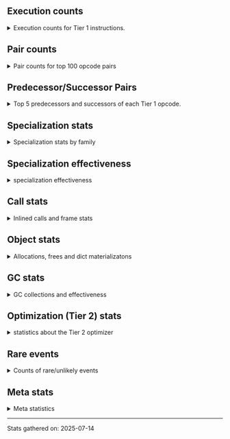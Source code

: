 ## Execution counts

<details>
<summary> Execution counts for Tier 1 instructions. </summary>


The "miss ratio" column shows the percentage of times the instruction
executed that it deoptimized. When this happens, the base unspecialized
instruction is not counted.

<table>
<thead>
<tr>
<th align="left">Name</th>
<th align="right">Base Count</th>
<th align="right">Head Count</th>
<th align="right">Change</th>
</tr>
</thead>
<tbody>
<tr>
<td align="left">TO_BOOL_INT</td>
<td align="right">3,579,009</td>
<td align="right">538,403</td>
<td align="right">-85.0%</td>
</tr>
<tr>
<td align="left">BINARY_OP</td>
<td align="right">562,785</td>
<td align="right">89,096</td>
<td align="right">-84.2%</td>
</tr>
<tr>
<td align="left">BINARY_OP_SUBSCR_STR_INT</td>
<td align="right">11,314,422</td>
<td align="right">1,963,794</td>
<td align="right">-82.6%</td>
</tr>
<tr>
<td align="left">EXTENDED_ARG</td>
<td align="right">8,202,285</td>
<td align="right">1,590,687</td>
<td align="right">-80.6%</td>
</tr>
<tr>
<td align="left">SWAP</td>
<td align="right">12,170,340</td>
<td align="right">2,391,680</td>
<td align="right">-80.3%</td>
</tr>
<tr>
<td align="left">TO_BOOL_STR</td>
<td align="right">7,620,741</td>
<td align="right">1,553,143</td>
<td align="right">-79.6%</td>
</tr>
<tr>
<td align="left">CALL_METHOD_DESCRIPTOR_FAST</td>
<td align="right">6,936,720</td>
<td align="right">1,427,427</td>
<td align="right">-79.4%</td>
</tr>
<tr>
<td align="left">COPY</td>
<td align="right">12,817,350</td>
<td align="right">2,715,106</td>
<td align="right">-78.8%</td>
</tr>
<tr>
<td align="left">BINARY_OP_ADD_INT</td>
<td align="right">13,066,977</td>
<td align="right">2,839,805</td>
<td align="right">-78.3%</td>
</tr>
<tr>
<td align="left">COMPARE_OP_INT</td>
<td align="right">13,607,391</td>
<td align="right">3,102,784</td>
<td align="right">-77.2%</td>
</tr>
<tr>
<td align="left">STORE_ATTR_SLOT</td>
<td align="right">39,043,217</td>
<td align="right">8,997,926</td>
<td align="right">-77.0%</td>
</tr>
<tr>
<td align="left">BINARY_OP_SUBTRACT_INT</td>
<td align="right">7,026,873</td>
<td align="right">1,666,503</td>
<td align="right">-76.3%</td>
</tr>
<tr>
<td align="left">CALL_PY_GENERAL</td>
<td align="right">7,485,183</td>
<td align="right">1,895,436</td>
<td align="right">-74.7%</td>
</tr>
<tr>
<td align="left">FOR_ITER</td>
<td align="right">6,431,994</td>
<td align="right">1,700,221</td>
<td align="right">-73.6%</td>
</tr>
<tr>
<td align="left">LOAD_ATTR_SLOT</td>
<td align="right">114,919,087</td>
<td align="right">31,508,887</td>
<td align="right">-72.6%</td>
</tr>
<tr>
<td align="left">LOAD_FAST_BORROW</td>
<td align="right">216,352,308</td>
<td align="right">64,345,225</td>
<td align="right">-70.3%</td>
</tr>
<tr>
<td align="left">LOAD_ATTR_NONDESCRIPTOR_NO_DICT</td>
<td align="right">10,138,443</td>
<td align="right">3,175,587</td>
<td align="right">-68.7%</td>
</tr>
<tr>
<td align="left">POP_TOP</td>
<td align="right">10,242,024</td>
<td align="right">3,273,969</td>
<td align="right">-68.0%</td>
</tr>
<tr>
<td align="left">TO_BOOL_BOOL</td>
<td align="right">11,064,383</td>
<td align="right">3,711,428</td>
<td align="right">-66.5%</td>
</tr>
<tr>
<td align="left">NOP</td>
<td align="right">4,570,089</td>
<td align="right">1,541,501</td>
<td align="right">-66.3%</td>
</tr>
<tr>
<td align="left">CALL_LIST_APPEND</td>
<td align="right">1,191,561</td>
<td align="right">402,587</td>
<td align="right">-66.2%</td>
</tr>
<tr>
<td align="left">POP_JUMP_IF_FALSE</td>
<td align="right">47,104,854</td>
<td align="right">16,033,503</td>
<td align="right">-66.0%</td>
</tr>
<tr>
<td align="left">UNPACK_SEQUENCE_TWO_TUPLE</td>
<td align="right">3,804,219</td>
<td align="right">1,306,335</td>
<td align="right">-65.7%</td>
</tr>
<tr>
<td align="left">STORE_FAST_STORE_FAST</td>
<td align="right">3,804,324</td>
<td align="right">1,306,440</td>
<td align="right">-65.7%</td>
</tr>
<tr>
<td align="left">LOAD_SMALL_INT</td>
<td align="right">12,702,828</td>
<td align="right">4,496,829</td>
<td align="right">-64.6%</td>
</tr>
<tr>
<td align="left">POP_JUMP_IF_TRUE</td>
<td align="right">19,901,769</td>
<td align="right">7,100,318</td>
<td align="right">-64.3%</td>
</tr>
<tr>
<td align="left">CALL_ISINSTANCE</td>
<td align="right">2,653,350</td>
<td align="right">956,933</td>
<td align="right">-63.9%</td>
</tr>
<tr>
<td align="left">COMPARE_OP</td>
<td align="right">9,370,277</td>
<td align="right">3,402,026</td>
<td align="right">-63.7%</td>
</tr>
<tr>
<td align="left">LOAD_ATTR_METHOD_NO_DICT</td>
<td align="right">31,686,198</td>
<td align="right">11,614,869</td>
<td align="right">-63.3%</td>
</tr>
<tr>
<td align="left">CONTAINS_OP_DICT</td>
<td align="right">6,463,493</td>
<td align="right">2,439,319</td>
<td align="right">-62.3%</td>
</tr>
<tr>
<td align="left">LOAD_ATTR</td>
<td align="right">10,547,080</td>
<td align="right">4,005,889</td>
<td align="right">-62.0%</td>
</tr>
<tr>
<td align="left">STORE_FAST</td>
<td align="right">21,569,097</td>
<td align="right">8,289,278</td>
<td align="right">-61.6%</td>
</tr>
<tr>
<td align="left">LOAD_GLOBAL_MODULE</td>
<td align="right">15,333,147</td>
<td align="right">6,018,323</td>
<td align="right">-60.7%</td>
</tr>
<tr>
<td align="left">TO_BOOL_ALWAYS_TRUE</td>
<td align="right">10,198,306</td>
<td align="right">4,008,643</td>
<td align="right">-60.7%</td>
</tr>
<tr>
<td align="left">LOAD_CONST</td>
<td align="right">23,268,618</td>
<td align="right">9,585,763</td>
<td align="right">-58.8%</td>
</tr>
<tr>
<td align="left">LOAD_FAST_BORROW_LOAD_FAST_BORROW</td>
<td align="right">13,820,901</td>
<td align="right">5,731,606</td>
<td align="right">-58.5%</td>
</tr>
<tr>
<td align="left">LOAD_GLOBAL_BUILTIN</td>
<td align="right">7,935,591</td>
<td align="right">3,454,918</td>
<td align="right">-56.5%</td>
</tr>
<tr>
<td align="left">RESUME_CHECK</td>
<td align="right">30,931,866</td>
<td align="right">13,473,085</td>
<td align="right">-56.4%</td>
</tr>
<tr>
<td align="left">LOAD_FAST</td>
<td align="right">4,578,348</td>
<td align="right">2,018,520</td>
<td align="right">-55.9%</td>
</tr>
<tr>
<td align="left">RETURN_VALUE</td>
<td align="right">31,499,202</td>
<td align="right">13,892,878</td>
<td align="right">-55.9%</td>
</tr>
<tr>
<td align="left">GET_ITER</td>
<td align="right">2,473,449</td>
<td align="right">1,100,689</td>
<td align="right">-55.5%</td>
</tr>
<tr>
<td align="left">CALL_METHOD_DESCRIPTOR_NOARGS</td>
<td align="right">2,956,428</td>
<td align="right">1,342,004</td>
<td align="right">-54.6%</td>
</tr>
<tr>
<td align="left">BINARY_OP_SUBSCR_DICT</td>
<td align="right">769,734</td>
<td align="right">353,359</td>
<td align="right">-54.1%</td>
</tr>
<tr>
<td align="left">TO_BOOL_LIST</td>
<td align="right">23,889</td>
<td align="right">11,381</td>
<td align="right">-52.4%</td>
</tr>
<tr>
<td align="left">COMPARE_OP_STR</td>
<td align="right">1,265,166</td>
<td align="right">609,969</td>
<td align="right">-51.8%</td>
</tr>
<tr>
<td align="left">LOAD_ATTR_NONDESCRIPTOR_WITH_VALUES</td>
<td align="right">1,197,598</td>
<td align="right">582,890</td>
<td align="right">-51.3%</td>
</tr>
<tr>
<td align="left">BINARY_OP_INPLACE_ADD_UNICODE</td>
<td align="right">630,588</td>
<td align="right">308,097</td>
<td align="right">-51.1%</td>
</tr>
<tr>
<td align="left">CALL_PY_EXACT_ARGS</td>
<td align="right">16,579,370</td>
<td align="right">8,143,457</td>
<td align="right">-50.9%</td>
</tr>
<tr>
<td align="left">BINARY_OP_ADD_FLOAT</td>
<td align="right">4,071</td>
<td align="right">2,023</td>
<td align="right">-50.3%</td>
</tr>
<tr>
<td align="left">BINARY_OP_SUBTRACT_FLOAT</td>
<td align="right">4,074</td>
<td align="right">2,026</td>
<td align="right">-50.3%</td>
</tr>
<tr>
<td align="left">STORE_SUBSCR_DICT</td>
<td align="right">4,074</td>
<td align="right">2,026</td>
<td align="right">-50.3%</td>
</tr>
<tr>
<td align="left">LOAD_ATTR_CLASS_WITH_METACLASS_CHECK</td>
<td align="right">20,391</td>
<td align="right">10,151</td>
<td align="right">-50.2%</td>
</tr>
<tr>
<td align="left">BINARY_OP_SUBSCR_GETITEM</td>
<td align="right">8,169</td>
<td align="right">4,073</td>
<td align="right">-50.1%</td>
</tr>
<tr>
<td align="left">POP_ITER</td>
<td align="right">1,912,503</td>
<td align="right">954,387</td>
<td align="right">-50.1%</td>
</tr>
<tr>
<td align="left">CALL_BOUND_METHOD_EXACT_ARGS</td>
<td align="right">537,069</td>
<td align="right">268,065</td>
<td align="right">-50.1%</td>
</tr>
<tr>
<td align="left">CALL_STR_1</td>
<td align="right">28,623</td>
<td align="right">14,287</td>
<td align="right">-50.1%</td>
</tr>
<tr>
<td align="left">CALL_BUILTIN_FAST</td>
<td align="right">16,359</td>
<td align="right">8,167</td>
<td align="right">-50.1%</td>
</tr>
<tr>
<td align="left">CALL_KW_PY</td>
<td align="right">384,531</td>
<td align="right">192,019</td>
<td align="right">-50.1%</td>
</tr>
<tr>
<td align="left">LOAD_ATTR_MODULE</td>
<td align="right">851,142</td>
<td align="right">425,156</td>
<td align="right">-50.0%</td>
</tr>
<tr>
<td align="left">CALL_BUILTIN_CLASS</td>
<td align="right">24,555</td>
<td align="right">12,266</td>
<td align="right">-50.0%</td>
</tr>
<tr>
<td align="left">FOR_ITER_LIST</td>
<td align="right">147,336</td>
<td align="right">73,608</td>
<td align="right">-50.0%</td>
</tr>
<tr>
<td align="left">CALL_KW_NON_PY</td>
<td align="right">257,859</td>
<td align="right">128,835</td>
<td align="right">-50.0%</td>
</tr>
<tr>
<td align="left">CALL_LEN</td>
<td align="right">630,441</td>
<td align="right">315,049</td>
<td align="right">-50.0%</td>
</tr>
<tr>
<td align="left">CALL_TYPE_1</td>
<td align="right">483,168</td>
<td align="right">241,504</td>
<td align="right">-50.0%</td>
</tr>
<tr>
<td align="left">LOAD_ATTR_PROPERTY</td>
<td align="right">1,494,570</td>
<td align="right">747,050</td>
<td align="right">-50.0%</td>
</tr>
<tr>
<td align="left">BINARY_OP_SUBSCR_LIST_INT</td>
<td align="right">1,732,335</td>
<td align="right">865,904</td>
<td align="right">-50.0%</td>
</tr>
<tr>
<td align="left">EXIT_INIT_CHECK</td>
<td align="right">565,089</td>
<td align="right">282,465</td>
<td align="right">-50.0%</td>
</tr>
<tr>
<td align="left">CALL_ALLOC_AND_ENTER_INIT</td>
<td align="right">565,089</td>
<td align="right">282,465</td>
<td align="right">-50.0%</td>
</tr>
<tr>
<td align="left">CALL_BUILTIN_FAST_WITH_KEYWORDS</td>
<td align="right">565,089</td>
<td align="right">282,465</td>
<td align="right">-50.0%</td>
</tr>
<tr>
<td align="left">CALL_BUILTIN_O</td>
<td align="right">2,743,650</td>
<td align="right">1,371,490</td>
<td align="right">-50.0%</td>
</tr>
<tr>
<td align="left">BINARY_SLICE</td>
<td align="right">1,429,155</td>
<td align="right">714,403</td>
<td align="right">-50.0%</td>
</tr>
<tr>
<td align="left">POP_JUMP_IF_NONE</td>
<td align="right">520,065</td>
<td align="right">259,969</td>
<td align="right">-50.0%</td>
</tr>
<tr>
<td align="left">BUILD_MAP</td>
<td align="right">421,785</td>
<td align="right">210,841</td>
<td align="right">-50.0%</td>
</tr>
<tr>
<td align="left">DICT_MERGE</td>
<td align="right">405,405</td>
<td align="right">202,653</td>
<td align="right">-50.0%</td>
</tr>
<tr>
<td align="left">UNARY_NOT</td>
<td align="right">24,570</td>
<td align="right">12,282</td>
<td align="right">-50.0%</td>
</tr>
<tr>
<td align="left">LOAD_FAST_CHECK</td>
<td align="right">24,570</td>
<td align="right">12,282</td>
<td align="right">-50.0%</td>
</tr>
<tr>
<td align="left">CHECK_EXC_MATCH</td>
<td align="right">12,285</td>
<td align="right">6,141</td>
<td align="right">-50.0%</td>
</tr>
<tr>
<td align="left">POP_EXCEPT</td>
<td align="right">12,285</td>
<td align="right">6,141</td>
<td align="right">-50.0%</td>
</tr>
<tr>
<td align="left">PUSH_EXC_INFO</td>
<td align="right">12,285</td>
<td align="right">6,141</td>
<td align="right">-50.0%</td>
</tr>
<tr>
<td align="left">DICT_UPDATE</td>
<td align="right">4,095</td>
<td align="right">2,047</td>
<td align="right">-50.0%</td>
</tr>
<tr>
<td align="left">INTERPRETER_EXIT</td>
<td align="right">3,882,207</td>
<td align="right">1,940,703</td>
<td align="right">-50.0%</td>
</tr>
<tr>
<td align="left">JUMP_FORWARD</td>
<td align="right">1,355,514</td>
<td align="right">677,625</td>
<td align="right">-50.0%</td>
</tr>
<tr>
<td align="left">TO_BOOL_NONE</td>
<td align="right">8,601,776</td>
<td align="right">4,300,065</td>
<td align="right">-50.0%</td>
</tr>
<tr>
<td align="left">LOAD_DEREF</td>
<td align="right">1,973,928</td>
<td align="right">986,790</td>
<td align="right">-50.0%</td>
</tr>
<tr>
<td align="left">LOAD_ATTR_INSTANCE_VALUE</td>
<td align="right">2,768,433</td>
<td align="right">1,383,981</td>
<td align="right">-50.0%</td>
</tr>
<tr>
<td align="left">LOAD_ATTR_METHOD_WITH_VALUES</td>
<td align="right">685,988</td>
<td align="right">342,945</td>
<td align="right">-50.0%</td>
</tr>
<tr>
<td align="left">POP_JUMP_IF_NOT_NONE</td>
<td align="right">638,889</td>
<td align="right">319,400</td>
<td align="right">-50.0%</td>
</tr>
<tr>
<td align="left">BUILD_LIST</td>
<td align="right">552,894</td>
<td align="right">276,413</td>
<td align="right">-50.0%</td>
</tr>
<tr>
<td align="left">BUILD_TUPLE</td>
<td align="right">1,064,838</td>
<td align="right">532,356</td>
<td align="right">-50.0%</td>
</tr>
<tr>
<td align="left">CONTAINS_OP_SET</td>
<td align="right">1,128,323</td>
<td align="right">564,099</td>
<td align="right">-50.0%</td>
</tr>
<tr>
<td align="left">MAKE_CELL</td>
<td align="right">335,859</td>
<td align="right">167,922</td>
<td align="right">-50.0%</td>
</tr>
<tr>
<td align="left">IS_OP</td>
<td align="right">241,674</td>
<td align="right">120,841</td>
<td align="right">-50.0%</td>
</tr>
<tr>
<td align="left">PUSH_NULL</td>
<td align="right">1,613,913</td>
<td align="right">806,994</td>
<td align="right">-50.0%</td>
</tr>
<tr>
<td align="left">CALL_FUNCTION_EX</td>
<td align="right">405,543</td>
<td align="right">202,789</td>
<td align="right">-50.0%</td>
</tr>
<tr>
<td align="left">STORE_DEREF</td>
<td align="right">69,684</td>
<td align="right">34,867</td>
<td align="right">-50.0%</td>
</tr>
<tr>
<td align="left">COPY_FREE_VARS</td>
<td align="right">32,829</td>
<td align="right">16,444</td>
<td align="right">-49.9%</td>
</tr>
<tr>
<td align="left">CALL_NON_PY_GENERAL</td>
<td align="right">12,366</td>
<td align="right">6,219</td>
<td align="right">-49.7%</td>
</tr>
<tr>
<td align="left">MAKE_FUNCTION</td>
<td align="right">8,259</td>
<td align="right">4,162</td>
<td align="right">-49.6%</td>
</tr>
<tr>
<td align="left">SET_FUNCTION_ATTRIBUTE</td>
<td align="right">8,259</td>
<td align="right">4,162</td>
<td align="right">-49.6%</td>
</tr>
<tr>
<td align="left">FOR_ITER_RANGE</td>
<td align="right">4,143</td>
<td align="right">2,094</td>
<td align="right">-49.5%</td>
</tr>
<tr>
<td align="left">CONTAINS_OP</td>
<td align="right">37,760</td>
<td align="right">19,286</td>
<td align="right">-48.9%</td>
</tr>
<tr>
<td align="left">CALL_BOUND_METHOD_GENERAL</td>
<td align="right">7,355</td>
<td align="right">4,160</td>
<td align="right">-43.4%</td>
</tr>
<tr>
<td align="left">TO_BOOL</td>
<td align="right">10,906</td>
<td align="right">8,836</td>
<td align="right">-19.0%</td>
</tr>
<tr>
<td align="left">BINARY_OP_SUBSCR_TUPLE_INT</td>
<td align="right">48</td>
<td align="right">47</td>
<td align="right">-2.1%</td>
</tr>
<tr>
<td align="left">CALL_METHOD_DESCRIPTOR_O</td>
<td align="right">48</td>
<td align="right">47</td>
<td align="right">-2.1%</td>
</tr>
<tr>
<td align="left">CALL_INTRINSIC_1</td>
<td align="right">69</td>
<td align="right">68</td>
<td align="right">-1.4%</td>
</tr>
<tr>
<td align="left">LIST_EXTEND</td>
<td align="right">69</td>
<td align="right">68</td>
<td align="right">-1.4%</td>
</tr>
<tr>
<td align="left">LOAD_FAST_LOAD_FAST</td>
<td align="right">69</td>
<td align="right">68</td>
<td align="right">-1.4%</td>
</tr>
<tr>
<td align="left">JUMP_BACKWARD_NO_JIT</td>
<td align="right">10,131,099</td>
<td align="right"></td>
<td align="right"></td>
</tr>
<tr>
<td align="left">CALL</td>
<td align="right">11,844</td>
<td align="right">11,844</td>
<td align="right">0.0%</td>
</tr>
<tr>
<td align="left">LOAD_GLOBAL</td>
<td align="right">7,014</td>
<td align="right">7,014</td>
<td align="right">0.0%</td>
</tr>
<tr>
<td align="left">RESUME</td>
<td align="right">2,247</td>
<td align="right">2,247</td>
<td align="right">0.0%</td>
</tr>
<tr>
<td align="left">STORE_ATTR</td>
<td align="right">1,806</td>
<td align="right">1,806</td>
<td align="right">0.0%</td>
</tr>
<tr>
<td align="left">CALL_KW</td>
<td align="right">1,050</td>
<td align="right">1,050</td>
<td align="right">0.0%</td>
</tr>
<tr>
<td align="left">JUMP_BACKWARD</td>
<td align="right">483</td>
<td align="right">483</td>
<td align="right">0.0%</td>
</tr>
<tr>
<td align="left">UNPACK_SEQUENCE</td>
<td align="right">210</td>
<td align="right">210</td>
<td align="right">0.0%</td>
</tr>
<tr>
<td align="left">STORE_SUBSCR</td>
<td align="right">42</td>
<td align="right">42</td>
<td align="right">0.0%</td>
</tr>
<tr>
<td align="left">JUMP_BACKWARD_JIT</td>
<td align="right"></td>
<td align="right">1,556,332</td>
<td align="right"></td>
</tr>
<tr>
<td align="left">ENTER_EXECUTOR</td>
<td align="right"></td>
<td align="right">1,416,730</td>
<td align="right"></td>
</tr>
<tr>
<td align="left">NOT_TAKEN</td>
<td align="right"></td>
<td align="right">118,860</td>
<td align="right"></td>
</tr>
</tbody>
</table>


</details>

## Pair counts

<details>
<summary> Pair counts for top 100 opcode pairs </summary>


Pairs of specialized operations that deoptimize and are then followed by
the corresponding unspecialized instruction are not counted as pairs.

Not included in comparative output.


</details>

## Predecessor/Successor Pairs

<details>
<summary> Top 5 predecessors and successors of each Tier 1 opcode. </summary>


This does not include the unspecialized instructions that occur after a
specialized instruction deoptimizes.

Not included in comparative output.


</details>

## Specialization stats

<details>
<summary> Specialization stats by family </summary>

### BINARY_OP

<details>
<summary> specialization stats for BINARY_OP family </summary>

<table>
<thead>
<tr>
<th align="left">Kind</th>
<th align="right">Base Count</th>
<th align="right">Base Ratio</th>
<th align="right">Head Count</th>
<th align="right">Head Ratio</th>
<th align="right">Change</th>
</tr>
</thead>
<tbody>
<tr>
<td align="left">
deferred
<details>
<summary>ⓘ</summary>

Lists the number of "deferred" (i.e. not specialized) instructions executed.
</details>
</td>
<td align="right">561,732</td>
<td align="right">1.5%</td>
<td align="right">88,150</td>
<td align="right">1.0%</td>
<td align="right">-84.3%</td>
</tr>
<tr>
<td align="left">
hit
<details>
<summary>ⓘ</summary>

Specialized instructions that complete.
</details>
</td>
<td align="right">36,264,542</td>
<td align="right">98.4%</td>
<td align="right">8,858,994</td>
<td align="right">98.9%</td>
<td align="right">-75.6%</td>
</tr>
<tr>
<td align="left">
miss
<details>
<summary>ⓘ</summary>

Specialized instructions that deopt.
</details>
</td>
<td align="right">12,565</td>
<td align="right">0.0%</td>
<td align="right">6,293</td>
<td align="right">0.1%</td>
<td align="right">-49.9%</td>
</tr>
</tbody>
</table>

<table>
<thead>
<tr>
<th align="left">Success</th>
<th align="right">Base Count</th>
<th align="right">Base Ratio</th>
<th align="right">Head Count</th>
<th align="right">Head Ratio</th>
<th align="right">Change</th>
</tr>
</thead>
<tbody>
<tr>
<td align="left">Failure</td>
<td align="right">339</td>
<td align="right">26.3%</td>
<td align="right">232</td>
<td align="right">22.0%</td>
<td align="right">-31.6%</td>
</tr>
<tr>
<td align="left">Success</td>
<td align="right">948</td>
<td align="right">73.7%</td>
<td align="right">821</td>
<td align="right">78.0%</td>
<td align="right">-13.4%</td>
</tr>
</tbody>
</table>

<table>
<thead>
<tr>
<th align="left">Failure kind</th>
<th align="right">Base Count</th>
<th align="right">Base Ratio</th>
<th align="right">Head Count</th>
<th align="right">Head Ratio</th>
<th align="right">Change</th>
</tr>
</thead>
<tbody>
<tr>
<td align="left">out of range</td>
<td align="right">338</td>
<td align="right">99.7%</td>
<td align="right">231</td>
<td align="right">99.6%</td>
<td align="right">-31.7%</td>
</tr>
<tr>
<td align="left">add different types</td>
<td align="right">1</td>
<td align="right">0.3%</td>
<td align="right">1</td>
<td align="right">0.4%</td>
<td align="right">0.0%</td>
</tr>
</tbody>
</table>


</details>

### BINARY_SLICE

<details>
<summary> specialization stats for BINARY_SLICE family </summary>

<table>
<thead>
<tr>
<th align="left">Kind</th>
<th align="right">Base Count</th>
<th align="right">Base Ratio</th>
<th align="right">Head Count</th>
<th align="right">Head Ratio</th>
<th align="right">Change</th>
</tr>
</thead>
<tbody>
<tr>
<td align="left">
deferred
<details>
<summary>ⓘ</summary>

Lists the number of "deferred" (i.e. not specialized) instructions executed.
</details>
</td>
<td align="right">1,429,155</td>
<td align="right">100.0%</td>
<td align="right">714,403</td>
<td align="right">100.0%</td>
<td align="right">-50.0%</td>
</tr>
</tbody>
</table>


</details>

### CALL

<details>
<summary> specialization stats for CALL family </summary>

<table>
<thead>
<tr>
<th align="left">Kind</th>
<th align="right">Base Count</th>
<th align="right">Base Ratio</th>
<th align="right">Head Count</th>
<th align="right">Head Ratio</th>
<th align="right">Change</th>
</tr>
</thead>
<tbody>
<tr>
<td align="left">
hit
<details>
<summary>ⓘ</summary>

Specialized instructions that complete.
</details>
</td>
<td align="right">35,666,387</td>
<td align="right">97.8%</td>
<td align="right">14,946,690</td>
<td align="right">97.4%</td>
<td align="right">-58.1%</td>
</tr>
<tr>
<td align="left">
miss
<details>
<summary>ⓘ</summary>

Specialized instructions that deopt.
</details>
</td>
<td align="right">774,740</td>
<td align="right">2.1%</td>
<td align="right">386,616</td>
<td align="right">2.5%</td>
<td align="right">-50.1%</td>
</tr>
<tr>
<td align="left">
deferred
<details>
<summary>ⓘ</summary>

Lists the number of "deferred" (i.e. not specialized) instructions executed.
</details>
</td>
<td align="right">766,075</td>
<td align="right">2.1%</td>
<td align="right">385,287</td>
<td align="right">2.5%</td>
<td align="right">-49.7%</td>
</tr>
</tbody>
</table>

<table>
<thead>
<tr>
<th align="left">Success</th>
<th align="right">Base Count</th>
<th align="right">Base Ratio</th>
<th align="right">Head Count</th>
<th align="right">Head Ratio</th>
<th align="right">Change</th>
</tr>
</thead>
<tbody>
<tr>
<td align="left">Success</td>
<td align="right">20,509</td>
<td align="right">100.0%</td>
<td align="right">13,173</td>
<td align="right">100.0%</td>
<td align="right">-35.8%</td>
</tr>
<tr>
<td align="left">Failure</td>
<td align="right">0</td>
<td align="right">0.0%</td>
<td align="right">0</td>
<td align="right">0.0%</td>
<td align="right"></td>
</tr>
</tbody>
</table>


</details>

### CALL_KW

<details>
<summary> specialization stats for CALL_KW family </summary>

<table>
<thead>
<tr>
<th align="left">Kind</th>
<th align="right">Base Count</th>
<th align="right">Base Ratio</th>
<th align="right">Head Count</th>
<th align="right">Head Ratio</th>
<th align="right">Change</th>
</tr>
</thead>
<tbody>
<tr>
<td align="left">
deferred
<details>
<summary>ⓘ</summary>

Lists the number of "deferred" (i.e. not specialized) instructions executed.
</details>
</td>
<td align="right">525</td>
<td align="right">50.0%</td>
<td align="right">525</td>
<td align="right">50.0%</td>
<td align="right">0.0%</td>
</tr>
</tbody>
</table>

<table>
<thead>
<tr>
<th align="left">Success</th>
<th align="right">Base Count</th>
<th align="right">Base Ratio</th>
<th align="right">Head Count</th>
<th align="right">Head Ratio</th>
<th align="right">Change</th>
</tr>
</thead>
<tbody>
<tr>
<td align="left">Success</td>
<td align="right">525</td>
<td align="right">100.0%</td>
<td align="right">525</td>
<td align="right">100.0%</td>
<td align="right">0.0%</td>
</tr>
<tr>
<td align="left">Failure</td>
<td align="right">0</td>
<td align="right">0.0%</td>
<td align="right">0</td>
<td align="right">0.0%</td>
<td align="right"></td>
</tr>
</tbody>
</table>


</details>

### COMPARE_OP

<details>
<summary> specialization stats for COMPARE_OP family </summary>

<table>
<thead>
<tr>
<th align="left">Kind</th>
<th align="right">Base Count</th>
<th align="right">Base Ratio</th>
<th align="right">Head Count</th>
<th align="right">Head Ratio</th>
<th align="right">Change</th>
</tr>
</thead>
<tbody>
<tr>
<td align="left">
hit
<details>
<summary>ⓘ</summary>

Specialized instructions that complete.
</details>
</td>
<td align="right">14,872,557</td>
<td align="right">61.3%</td>
<td align="right">3,712,753</td>
<td align="right">52.2%</td>
<td align="right">-75.0%</td>
</tr>
<tr>
<td align="left">
deferred
<details>
<summary>ⓘ</summary>

Lists the number of "deferred" (i.e. not specialized) instructions executed.
</details>
</td>
<td align="right">9,365,748</td>
<td align="right">38.6%</td>
<td align="right">3,398,970</td>
<td align="right">47.8%</td>
<td align="right">-63.7%</td>
</tr>
</tbody>
</table>

<table>
<thead>
<tr>
<th align="left">Success</th>
<th align="right">Base Count</th>
<th align="right">Base Ratio</th>
<th align="right">Head Count</th>
<th align="right">Head Ratio</th>
<th align="right">Change</th>
</tr>
</thead>
<tbody>
<tr>
<td align="left">Failure</td>
<td align="right">4,046</td>
<td align="right">89.3%</td>
<td align="right">2,573</td>
<td align="right">84.2%</td>
<td align="right">-36.4%</td>
</tr>
<tr>
<td align="left">Success</td>
<td align="right">483</td>
<td align="right">10.7%</td>
<td align="right">483</td>
<td align="right">15.8%</td>
<td align="right">0.0%</td>
</tr>
</tbody>
</table>

<table>
<thead>
<tr>
<th align="left">Failure kind</th>
<th align="right">Base Count</th>
<th align="right">Base Ratio</th>
<th align="right">Head Count</th>
<th align="right">Head Ratio</th>
<th align="right">Change</th>
</tr>
</thead>
<tbody>
<tr>
<td align="left">baseobject</td>
<td align="right">3,729</td>
<td align="right">92.2%</td>
<td align="right">2,320</td>
<td align="right">90.2%</td>
<td align="right">-37.8%</td>
</tr>
<tr>
<td align="left">different types</td>
<td align="right">317</td>
<td align="right">7.8%</td>
<td align="right">253</td>
<td align="right">9.8%</td>
<td align="right">-20.2%</td>
</tr>
</tbody>
</table>


</details>

### CONTAINS_OP

<details>
<summary> specialization stats for CONTAINS_OP family </summary>

<table>
<thead>
<tr>
<th align="left">Kind</th>
<th align="right">Base Count</th>
<th align="right">Base Ratio</th>
<th align="right">Head Count</th>
<th align="right">Head Ratio</th>
<th align="right">Change</th>
</tr>
</thead>
<tbody>
<tr>
<td align="left">
hit
<details>
<summary>ⓘ</summary>

Specialized instructions that complete.
</details>
</td>
<td align="right">6,940,955</td>
<td align="right">91.0%</td>
<td align="right">2,678,189</td>
<td align="right">88.6%</td>
<td align="right">-61.4%</td>
</tr>
<tr>
<td align="left">
miss
<details>
<summary>ⓘ</summary>

Specialized instructions that deopt.
</details>
</td>
<td align="right">650,861</td>
<td align="right">8.5%</td>
<td align="right">325,229</td>
<td align="right">10.8%</td>
<td align="right">-50.0%</td>
</tr>
<tr>
<td align="left">
deferred
<details>
<summary>ⓘ</summary>

Lists the number of "deferred" (i.e. not specialized) instructions executed.
</details>
</td>
<td align="right">37,149</td>
<td align="right">0.5%</td>
<td align="right">18,717</td>
<td align="right">0.6%</td>
<td align="right">-49.6%</td>
</tr>
</tbody>
</table>

<table>
<thead>
<tr>
<th align="left">Success</th>
<th align="right">Base Count</th>
<th align="right">Base Ratio</th>
<th align="right">Head Count</th>
<th align="right">Head Ratio</th>
<th align="right">Change</th>
</tr>
</thead>
<tbody>
<tr>
<td align="left">Success</td>
<td align="right">12,559</td>
<td align="right">97.5%</td>
<td align="right">6,415</td>
<td align="right">95.9%</td>
<td align="right">-48.9%</td>
</tr>
<tr>
<td align="left">Failure</td>
<td align="right">317</td>
<td align="right">2.5%</td>
<td align="right">275</td>
<td align="right">4.1%</td>
<td align="right">-13.2%</td>
</tr>
</tbody>
</table>

<table>
<thead>
<tr>
<th align="left">Failure kind</th>
<th align="right">Base Count</th>
<th align="right">Base Ratio</th>
<th align="right">Head Count</th>
<th align="right">Head Ratio</th>
<th align="right">Change</th>
</tr>
</thead>
<tbody>
<tr>
<td align="left">tuple</td>
<td align="right">127</td>
<td align="right">40.1%</td>
<td align="right">106</td>
<td align="right">38.5%</td>
<td align="right">-16.5%</td>
</tr>
<tr>
<td align="left">list</td>
<td align="right">190</td>
<td align="right">59.9%</td>
<td align="right">169</td>
<td align="right">61.5%</td>
<td align="right">-11.1%</td>
</tr>
</tbody>
</table>


</details>

### FOR_ITER

<details>
<summary> specialization stats for FOR_ITER family </summary>

<table>
<thead>
<tr>
<th align="left">Kind</th>
<th align="right">Base Count</th>
<th align="right">Base Ratio</th>
<th align="right">Head Count</th>
<th align="right">Head Ratio</th>
<th align="right">Change</th>
</tr>
</thead>
<tbody>
<tr>
<td align="left">
deferred
<details>
<summary>ⓘ</summary>

Lists the number of "deferred" (i.e. not specialized) instructions executed.
</details>
</td>
<td align="right">6,429,324</td>
<td align="right">97.7%</td>
<td align="right">1,698,705</td>
<td align="right">95.7%</td>
<td align="right">-73.6%</td>
</tr>
<tr>
<td align="left">
hit
<details>
<summary>ⓘ</summary>

Specialized instructions that complete.
</details>
</td>
<td align="right">151,479</td>
<td align="right">2.3%</td>
<td align="right">75,702</td>
<td align="right">4.3%</td>
<td align="right">-50.0%</td>
</tr>
</tbody>
</table>

<table>
<thead>
<tr>
<th align="left">Success</th>
<th align="right">Base Count</th>
<th align="right">Base Ratio</th>
<th align="right">Head Count</th>
<th align="right">Head Ratio</th>
<th align="right">Change</th>
</tr>
</thead>
<tbody>
<tr>
<td align="left">Failure</td>
<td align="right">2,565</td>
<td align="right">96.1%</td>
<td align="right">1,411</td>
<td align="right">93.1%</td>
<td align="right">-45.0%</td>
</tr>
<tr>
<td align="left">Success</td>
<td align="right">105</td>
<td align="right">3.9%</td>
<td align="right">105</td>
<td align="right">6.9%</td>
<td align="right">0.0%</td>
</tr>
</tbody>
</table>

<table>
<thead>
<tr>
<th align="left">Failure kind</th>
<th align="right">Base Count</th>
<th align="right">Base Ratio</th>
<th align="right">Head Count</th>
<th align="right">Head Ratio</th>
<th align="right">Change</th>
</tr>
</thead>
<tbody>
<tr>
<td align="left">dict items</td>
<td align="right">1,167</td>
<td align="right">45.5%</td>
<td align="right">569</td>
<td align="right">40.3%</td>
<td align="right">-51.2%</td>
</tr>
<tr>
<td align="left">dict keys</td>
<td align="right">487</td>
<td align="right">19.0%</td>
<td align="right">273</td>
<td align="right">19.3%</td>
<td align="right">-43.9%</td>
</tr>
<tr>
<td align="left">ascii string</td>
<td align="right">551</td>
<td align="right">21.5%</td>
<td align="right">316</td>
<td align="right">22.4%</td>
<td align="right">-42.6%</td>
</tr>
<tr>
<td align="left">enumerate</td>
<td align="right">338</td>
<td align="right">13.2%</td>
<td align="right">231</td>
<td align="right">16.4%</td>
<td align="right">-31.7%</td>
</tr>
<tr>
<td align="left">dict values</td>
<td align="right">22</td>
<td align="right">0.9%</td>
<td align="right">22</td>
<td align="right">1.6%</td>
<td align="right">0.0%</td>
</tr>
</tbody>
</table>


</details>

### GET_ITER

<details>
<summary> specialization stats for GET_ITER family </summary>

<table>
<thead>
<tr>
<th align="left">Failure kind</th>
<th align="right">Base Count</th>
<th align="right">Base Ratio</th>
<th align="right">Head Count</th>
<th align="right">Head Ratio</th>
<th align="right">Change</th>
</tr>
</thead>
<tbody>
<tr>
<td align="left">string</td>
<td align="right">1,003,275</td>
<td align="right">1,003,275 / 0 !!</td>
<td align="right">501,515</td>
<td align="right">501,515 / 0 !!</td>
<td align="right">-50.0%</td>
</tr>
<tr>
<td align="left">dict keys</td>
<td align="right">384,930</td>
<td align="right">384,930 / 0 !!</td>
<td align="right">192,418</td>
<td align="right">192,418 / 0 !!</td>
<td align="right">-50.0%</td>
</tr>
<tr>
<td align="left">list</td>
<td align="right">53,235</td>
<td align="right">53,235 / 0 !!</td>
<td align="right">26,611</td>
<td align="right">26,611 / 0 !!</td>
<td align="right">-50.0%</td>
</tr>
<tr>
<td align="left">enumerate</td>
<td align="right">4,095</td>
<td align="right">4,095 / 0 !!</td>
<td align="right">2,047</td>
<td align="right">2,047 / 0 !!</td>
<td align="right">-50.0%</td>
</tr>
<tr>
<td align="left">other</td>
<td align="right">1,027,914</td>
<td align="right">1,027,914 / 0 !!</td>
<td align="right">513,865</td>
<td align="right">513,865 / 0 !!</td>
<td align="right">-50.0%</td>
</tr>
</tbody>
</table>


</details>

### LOAD_ATTR

<details>
<summary> specialization stats for LOAD_ATTR family </summary>

<table>
<thead>
<tr>
<th align="left">Kind</th>
<th align="right">Base Count</th>
<th align="right">Base Ratio</th>
<th align="right">Head Count</th>
<th align="right">Head Ratio</th>
<th align="right">Change</th>
</tr>
</thead>
<tbody>
<tr>
<td align="left">
hit
<details>
<summary>ⓘ</summary>

Specialized instructions that complete.
</details>
</td>
<td align="right">161,194,306</td>
<td align="right">92.5%</td>
<td align="right">48,545,949</td>
<td align="right">90.2%</td>
<td align="right">-69.9%</td>
</tr>
<tr>
<td align="left">
deferred
<details>
<summary>ⓘ</summary>

Lists the number of "deferred" (i.e. not specialized) instructions executed.
</details>
</td>
<td align="right">10,517,268</td>
<td align="right">6.0%</td>
<td align="right">3,979,097</td>
<td align="right">7.4%</td>
<td align="right">-62.2%</td>
</tr>
<tr>
<td align="left">
miss
<details>
<summary>ⓘ</summary>

Specialized instructions that deopt.
</details>
</td>
<td align="right">2,567,544</td>
<td align="right">1.5%</td>
<td align="right">1,245,567</td>
<td align="right">2.3%</td>
<td align="right">-51.5%</td>
</tr>
</tbody>
</table>

<table>
<thead>
<tr>
<th align="left">Success</th>
<th align="right">Base Count</th>
<th align="right">Base Ratio</th>
<th align="right">Head Count</th>
<th align="right">Head Ratio</th>
<th align="right">Change</th>
</tr>
</thead>
<tbody>
<tr>
<td align="left">Success</td>
<td align="right">57,802</td>
<td align="right">73.9%</td>
<td align="right">32,883</td>
<td align="right">65.4%</td>
<td align="right">-43.1%</td>
</tr>
<tr>
<td align="left">Failure</td>
<td align="right">20,404</td>
<td align="right">26.1%</td>
<td align="right">17,384</td>
<td align="right">34.6%</td>
<td align="right">-14.8%</td>
</tr>
</tbody>
</table>

<table>
<thead>
<tr>
<th align="left">Failure kind</th>
<th align="right">Base Count</th>
<th align="right">Base Ratio</th>
<th align="right">Head Count</th>
<th align="right">Head Ratio</th>
<th align="right">Change</th>
</tr>
</thead>
<tbody>
<tr>
<td align="left">mutable class</td>
<td align="right">17,278</td>
<td align="right">84.7%</td>
<td align="right">14,657</td>
<td align="right">84.3%</td>
<td align="right">-15.2%</td>
</tr>
<tr>
<td align="left">class method obj</td>
<td align="right">443</td>
<td align="right">2.2%</td>
<td align="right">380</td>
<td align="right">2.2%</td>
<td align="right">-14.2%</td>
</tr>
<tr>
<td align="left">method</td>
<td align="right">2,661</td>
<td align="right">13.0%</td>
<td align="right">2,325</td>
<td align="right">13.4%</td>
<td align="right">-12.6%</td>
</tr>
</tbody>
</table>


</details>

### LOAD_GLOBAL

<details>
<summary> specialization stats for LOAD_GLOBAL family </summary>

<table>
<thead>
<tr>
<th align="left">Kind</th>
<th align="right">Base Count</th>
<th align="right">Base Ratio</th>
<th align="right">Head Count</th>
<th align="right">Head Ratio</th>
<th align="right">Change</th>
</tr>
</thead>
<tbody>
<tr>
<td align="left">
hit
<details>
<summary>ⓘ</summary>

Specialized instructions that complete.
</details>
</td>
<td align="right">23,264,286</td>
<td align="right">100.0%</td>
<td align="right">9,468,789</td>
<td align="right">99.9%</td>
<td align="right">-59.3%</td>
</tr>
<tr>
<td align="left">
deferred
<details>
<summary>ⓘ</summary>

Lists the number of "deferred" (i.e. not specialized) instructions executed.
</details>
</td>
<td align="right">3,507</td>
<td align="right">0.0%</td>
<td align="right">3,507</td>
<td align="right">0.0%</td>
<td align="right">0.0%</td>
</tr>
<tr>
<td align="left">
miss
<details>
<summary>ⓘ</summary>

Specialized instructions that deopt.
</details>
</td>
<td align="right">4,452</td>
<td align="right">0.0%</td>
<td align="right">4,452</td>
<td align="right">0.0%</td>
<td align="right">0.0%</td>
</tr>
</tbody>
</table>

<table>
<thead>
<tr>
<th align="left">Success</th>
<th align="right">Base Count</th>
<th align="right">Base Ratio</th>
<th align="right">Head Count</th>
<th align="right">Head Ratio</th>
<th align="right">Change</th>
</tr>
</thead>
<tbody>
<tr>
<td align="left">Success</td>
<td align="right">3,591</td>
<td align="right">100.0%</td>
<td align="right">3,591</td>
<td align="right">100.0%</td>
<td align="right">0.0%</td>
</tr>
<tr>
<td align="left">Failure</td>
<td align="right">0</td>
<td align="right">0.0%</td>
<td align="right">0</td>
<td align="right">0.0%</td>
<td align="right"></td>
</tr>
</tbody>
</table>


</details>

### STORE_ATTR

<details>
<summary> specialization stats for STORE_ATTR family </summary>

<table>
<thead>
<tr>
<th align="left">Kind</th>
<th align="right">Base Count</th>
<th align="right">Base Ratio</th>
<th align="right">Head Count</th>
<th align="right">Head Ratio</th>
<th align="right">Change</th>
</tr>
</thead>
<tbody>
<tr>
<td align="left">
hit
<details>
<summary>ⓘ</summary>

Specialized instructions that complete.
</details>
</td>
<td align="right">36,308,970</td>
<td align="right">93.0%</td>
<td align="right">7,702,689</td>
<td align="right">85.6%</td>
<td align="right">-78.8%</td>
</tr>
<tr>
<td align="left">
miss
<details>
<summary>ⓘ</summary>

Specialized instructions that deopt.
</details>
</td>
<td align="right">2,734,247</td>
<td align="right">7.0%</td>
<td align="right">1,295,237</td>
<td align="right">14.4%</td>
<td align="right">-52.6%</td>
</tr>
<tr>
<td align="left">
deferred
<details>
<summary>ⓘ</summary>

Lists the number of "deferred" (i.e. not specialized) instructions executed.
</details>
</td>
<td align="right">903</td>
<td align="right">0.0%</td>
<td align="right">903</td>
<td align="right">0.0%</td>
<td align="right">0.0%</td>
</tr>
</tbody>
</table>

<table>
<thead>
<tr>
<th align="left">Success</th>
<th align="right">Base Count</th>
<th align="right">Base Ratio</th>
<th align="right">Head Count</th>
<th align="right">Head Ratio</th>
<th align="right">Change</th>
</tr>
</thead>
<tbody>
<tr>
<td align="left">Success</td>
<td align="right">52,433</td>
<td align="right">100.0%</td>
<td align="right">25,326</td>
<td align="right">100.0%</td>
<td align="right">-51.7%</td>
</tr>
<tr>
<td align="left">Failure</td>
<td align="right">0</td>
<td align="right">0.0%</td>
<td align="right">0</td>
<td align="right">0.0%</td>
<td align="right"></td>
</tr>
</tbody>
</table>


</details>

### STORE_SUBSCR

<details>
<summary> specialization stats for STORE_SUBSCR family </summary>

<table>
<thead>
<tr>
<th align="left">Kind</th>
<th align="right">Base Count</th>
<th align="right">Base Ratio</th>
<th align="right">Head Count</th>
<th align="right">Head Ratio</th>
<th align="right">Change</th>
</tr>
</thead>
<tbody>
<tr>
<td align="left">
hit
<details>
<summary>ⓘ</summary>

Specialized instructions that complete.
</details>
</td>
<td align="right">4,074</td>
<td align="right">99.0%</td>
<td align="right">2,026</td>
<td align="right">98.0%</td>
<td align="right">-50.3%</td>
</tr>
<tr>
<td align="left">
deferred
<details>
<summary>ⓘ</summary>

Lists the number of "deferred" (i.e. not specialized) instructions executed.
</details>
</td>
<td align="right">21</td>
<td align="right">0.5%</td>
<td align="right">21</td>
<td align="right">1.0%</td>
<td align="right">0.0%</td>
</tr>
</tbody>
</table>

<table>
<thead>
<tr>
<th align="left">Success</th>
<th align="right">Base Count</th>
<th align="right">Base Ratio</th>
<th align="right">Head Count</th>
<th align="right">Head Ratio</th>
<th align="right">Change</th>
</tr>
</thead>
<tbody>
<tr>
<td align="left">Success</td>
<td align="right">21</td>
<td align="right">100.0%</td>
<td align="right">21</td>
<td align="right">100.0%</td>
<td align="right">0.0%</td>
</tr>
<tr>
<td align="left">Failure</td>
<td align="right">0</td>
<td align="right">0.0%</td>
<td align="right">0</td>
<td align="right">0.0%</td>
<td align="right"></td>
</tr>
</tbody>
</table>


</details>

### TO_BOOL

<details>
<summary> specialization stats for TO_BOOL family </summary>

<table>
<thead>
<tr>
<th align="left">Kind</th>
<th align="right">Base Count</th>
<th align="right">Base Ratio</th>
<th align="right">Head Count</th>
<th align="right">Head Ratio</th>
<th align="right">Change</th>
</tr>
</thead>
<tbody>
<tr>
<td align="left">
hit
<details>
<summary>ⓘ</summary>

Specialized instructions that complete.
</details>
</td>
<td align="right">29,668,568</td>
<td align="right">94.1%</td>
<td align="right">9,576,845</td>
<td align="right">92.3%</td>
<td align="right">-67.7%</td>
</tr>
<tr>
<td align="left">
miss
<details>
<summary>ⓘ</summary>

Specialized instructions that deopt.
</details>
</td>
<td align="right">1,865,788</td>
<td align="right">5.9%</td>
<td align="right">790,909</td>
<td align="right">7.6%</td>
<td align="right">-57.6%</td>
</tr>
<tr>
<td align="left">
deferred
<details>
<summary>ⓘ</summary>

Lists the number of "deferred" (i.e. not specialized) instructions executed.
</details>
</td>
<td align="right">7,461</td>
<td align="right">0.0%</td>
<td align="right">5,412</td>
<td align="right">0.1%</td>
<td align="right">-27.5%</td>
</tr>
</tbody>
</table>

<table>
<thead>
<tr>
<th align="left">Success</th>
<th align="right">Base Count</th>
<th align="right">Base Ratio</th>
<th align="right">Head Count</th>
<th align="right">Head Ratio</th>
<th align="right">Change</th>
</tr>
</thead>
<tbody>
<tr>
<td align="left">Success</td>
<td align="right">38,159</td>
<td align="right">99.6%</td>
<td align="right">17,869</td>
<td align="right">99.3%</td>
<td align="right">-53.2%</td>
</tr>
<tr>
<td align="left">Failure</td>
<td align="right">148</td>
<td align="right">0.4%</td>
<td align="right">127</td>
<td align="right">0.7%</td>
<td align="right">-14.2%</td>
</tr>
</tbody>
</table>

<table>
<thead>
<tr>
<th align="left">Failure kind</th>
<th align="right">Base Count</th>
<th align="right">Base Ratio</th>
<th align="right">Head Count</th>
<th align="right">Head Ratio</th>
<th align="right">Change</th>
</tr>
</thead>
<tbody>
<tr>
<td align="left">other</td>
<td align="right">127</td>
<td align="right">85.8%</td>
<td align="right">106</td>
<td align="right">83.5%</td>
<td align="right">-16.5%</td>
</tr>
<tr>
<td align="left">sequence</td>
<td align="right">21</td>
<td align="right">14.2%</td>
<td align="right">21</td>
<td align="right">16.5%</td>
<td align="right">0.0%</td>
</tr>
</tbody>
</table>


</details>

### UNPACK_SEQUENCE

<details>
<summary> specialization stats for UNPACK_SEQUENCE family </summary>

<table>
<thead>
<tr>
<th align="left">Kind</th>
<th align="right">Base Count</th>
<th align="right">Base Ratio</th>
<th align="right">Head Count</th>
<th align="right">Head Ratio</th>
<th align="right">Change</th>
</tr>
</thead>
<tbody>
<tr>
<td align="left">
hit
<details>
<summary>ⓘ</summary>

Specialized instructions that complete.
</details>
</td>
<td align="right">3,804,219</td>
<td align="right">100.0%</td>
<td align="right">1,306,335</td>
<td align="right">100.0%</td>
<td align="right">-65.7%</td>
</tr>
<tr>
<td align="left">
deferred
<details>
<summary>ⓘ</summary>

Lists the number of "deferred" (i.e. not specialized) instructions executed.
</details>
</td>
<td align="right">105</td>
<td align="right">0.0%</td>
<td align="right">105</td>
<td align="right">0.0%</td>
<td align="right">0.0%</td>
</tr>
</tbody>
</table>

<table>
<thead>
<tr>
<th align="left">Success</th>
<th align="right">Base Count</th>
<th align="right">Base Ratio</th>
<th align="right">Head Count</th>
<th align="right">Head Ratio</th>
<th align="right">Change</th>
</tr>
</thead>
<tbody>
<tr>
<td align="left">Success</td>
<td align="right">105</td>
<td align="right">100.0%</td>
<td align="right">105</td>
<td align="right">100.0%</td>
<td align="right">0.0%</td>
</tr>
<tr>
<td align="left">Failure</td>
<td align="right">0</td>
<td align="right">0.0%</td>
<td align="right">0</td>
<td align="right">0.0%</td>
<td align="right"></td>
</tr>
</tbody>
</table>


</details>


</details>

## Specialization effectiveness

<details>
<summary> specialization effectiveness </summary>


All entries are execution counts. Should add up to the total number of
Tier 1 instructions executed.

<table>
<thead>
<tr>
<th align="left">Instructions</th>
<th align="right">Base Count</th>
<th align="right">Base Ratio</th>
<th align="right">Head Count</th>
<th align="right">Head Ratio</th>
<th align="right">Change</th>
</tr>
</thead>
<tbody>
<tr>
<td align="left">
Specialized hits
<details>
<summary>ⓘ</summary>

Specialized instructions, e.g. `LOAD_ATTR_MODULE` that complete.
</details>
</td>
<td align="right">404,654,887</td>
<td align="right">44.8%</td>
<td align="right">126,761,541</td>
<td align="right">42.9%</td>
<td align="right">-68.7%</td>
</tr>
<tr>
<td align="left">
Basic
<details>
<summary>ⓘ</summary>

Instructions that are not and cannot be specialized, e.g. `LOAD_FAST`.
</details>
</td>
<td align="right">458,706,501</td>
<td align="right">50.8%</td>
<td align="right">153,898,644</td>
<td align="right">52.0%</td>
<td align="right">-66.4%</td>
</tr>
<tr>
<td align="left">
Not specialized
<details>
<summary>ⓘ</summary>

Instructions that could be specialized but aren't, e.g. `LOAD_ATTR`, `BINARY_SLICE`.
</details>
</td>
<td align="right">30,885,372</td>
<td align="right">3.4%</td>
<td align="right">11,062,412</td>
<td align="right">3.7%</td>
<td align="right">-64.2%</td>
</tr>
<tr>
<td align="left">
Specialized misses
<details>
<summary>ⓘ</summary>

Specialized instructions, e.g. `LOAD_ATTR_MODULE` that deopt.
</details>
</td>
<td align="right">8,610,237</td>
<td align="right">1.0%</td>
<td align="right">4,054,369</td>
<td align="right">1.4%</td>
<td align="right">-52.9%</td>
</tr>
</tbody>
</table>

### Deferred by instruction

<details>
<summary> Breakdown of deferred (not specialized) instruction counts by family </summary>

<table>
<thead>
<tr>
<th align="left">Name</th>
<th align="right">Base Count</th>
<th align="right">Base Ratio</th>
<th align="right">Head Count</th>
<th align="right">Head Ratio</th>
<th align="right">Change</th>
</tr>
</thead>
<tbody>
<tr>
<td align="left">BINARY_OP</td>
<td align="right">561,732</td>
<td align="right">1.9%</td>
<td align="right">88,150</td>
<td align="right">0.9%</td>
<td align="right">-84.3%</td>
</tr>
<tr>
<td align="left">FOR_ITER</td>
<td align="right">6,429,324</td>
<td align="right">22.1%</td>
<td align="right">1,698,705</td>
<td align="right">16.5%</td>
<td align="right">-73.6%</td>
</tr>
<tr>
<td align="left">COMPARE_OP</td>
<td align="right">9,365,748</td>
<td align="right">32.2%</td>
<td align="right">3,398,970</td>
<td align="right">33.0%</td>
<td align="right">-63.7%</td>
</tr>
<tr>
<td align="left">LOAD_ATTR</td>
<td align="right">10,517,268</td>
<td align="right">36.1%</td>
<td align="right">3,979,097</td>
<td align="right">38.7%</td>
<td align="right">-62.2%</td>
</tr>
<tr>
<td align="left">BINARY_SLICE</td>
<td align="right">1,429,155</td>
<td align="right">4.9%</td>
<td align="right">714,403</td>
<td align="right">6.9%</td>
<td align="right">-50.0%</td>
</tr>
<tr>
<td align="left">CALL</td>
<td align="right">766,075</td>
<td align="right">2.6%</td>
<td align="right">385,287</td>
<td align="right">3.7%</td>
<td align="right">-49.7%</td>
</tr>
<tr>
<td align="left">CONTAINS_OP</td>
<td align="right">37,149</td>
<td align="right">0.1%</td>
<td align="right">18,717</td>
<td align="right">0.2%</td>
<td align="right">-49.6%</td>
</tr>
<tr>
<td align="left">TO_BOOL</td>
<td align="right">7,461</td>
<td align="right">0.0%</td>
<td align="right">5,412</td>
<td align="right">0.1%</td>
<td align="right">-27.5%</td>
</tr>
<tr>
<td align="left">LOAD_GLOBAL</td>
<td align="right">3,507</td>
<td align="right">0.0%</td>
<td align="right">3,507</td>
<td align="right">0.0%</td>
<td align="right">0.0%</td>
</tr>
<tr>
<td align="left">STORE_ATTR</td>
<td align="right">903</td>
<td align="right">0.0%</td>
<td align="right">903</td>
<td align="right">0.0%</td>
<td align="right">0.0%</td>
</tr>
</tbody>
</table>


</details>

### Misses by instruction

<details>
<summary> Breakdown of misses (specialized deopts) instruction counts by family </summary>

<table>
<thead>
<tr>
<th align="left">Name</th>
<th align="right">Base Count</th>
<th align="right">Base Ratio</th>
<th align="right">Head Count</th>
<th align="right">Head Ratio</th>
<th align="right">Change</th>
</tr>
</thead>
<tbody>
<tr>
<td align="left">TO_BOOL_ALWAYS_TRUE</td>
<td align="right">644,558</td>
<td align="right">7.5%</td>
<td align="right">253,334</td>
<td align="right">6.2%</td>
<td align="right">-60.7%</td>
</tr>
<tr>
<td align="left">TO_BOOL_NONE</td>
<td align="right">923,312</td>
<td align="right">10.7%</td>
<td align="right">391,849</td>
<td align="right">9.7%</td>
<td align="right">-57.6%</td>
</tr>
<tr>
<td align="left">LOAD_ATTR_SLOT</td>
<td align="right">1,048,034</td>
<td align="right">12.2%</td>
<td align="right">486,978</td>
<td align="right">12.0%</td>
<td align="right">-53.5%</td>
</tr>
<tr>
<td align="left">STORE_ATTR_SLOT</td>
<td align="right">2,734,247</td>
<td align="right">31.8%</td>
<td align="right">1,295,237</td>
<td align="right">31.9%</td>
<td align="right">-52.6%</td>
</tr>
<tr>
<td align="left">CALL_PY_EXACT_ARGS</td>
<td align="right">390,547</td>
<td align="right">4.5%</td>
<td align="right">194,342</td>
<td align="right">4.8%</td>
<td align="right">-50.2%</td>
</tr>
<tr>
<td align="left">LOAD_ATTR_NONDESCRIPTOR_WITH_VALUES</td>
<td align="right">975,416</td>
<td align="right">11.3%</td>
<td align="right">485,865</td>
<td align="right">12.0%</td>
<td align="right">-50.2%</td>
</tr>
<tr>
<td align="left">CALL_BOUND_METHOD_EXACT_ARGS</td>
<td align="right">378,202</td>
<td align="right">4.4%</td>
<td align="right">188,882</td>
<td align="right">4.7%</td>
<td align="right">-50.1%</td>
</tr>
<tr>
<td align="left">CONTAINS_OP_DICT</td>
<td align="right">325,282</td>
<td align="right">3.8%</td>
<td align="right">162,466</td>
<td align="right">4.0%</td>
<td align="right">-50.1%</td>
</tr>
<tr>
<td align="left">CONTAINS_OP_SET</td>
<td align="right">325,579</td>
<td align="right">3.8%</td>
<td align="right">162,763</td>
<td align="right">4.0%</td>
<td align="right">-50.0%</td>
</tr>
<tr>
<td align="left">LOAD_ATTR_METHOD_WITH_VALUES</td>
<td align="right">543,359</td>
<td align="right">6.3%</td>
<td align="right">271,989</td>
<td align="right">6.7%</td>
<td align="right">-49.9%</td>
</tr>
</tbody>
</table>


</details>


</details>

## Call stats

<details>
<summary> Inlined calls and frame stats </summary>


This shows what fraction of calls to Python functions are inlined (i.e.
not having a call at the C level) and for those that are not, where the
call comes from.  The various categories overlap.

Also includes the count of frame objects created.

<table>
<thead>
<tr>
<th align="left"></th>
<th align="right">Base Count</th>
<th align="right">Base Ratio</th>
<th align="right">Head Count</th>
<th align="right">Head Ratio</th>
<th align="right">Change</th>
</tr>
</thead>
<tbody>
<tr>
<td align="left">Frame objects created</td>
<td align="right">12,285</td>
<td align="right">0.0%</td>
<td align="right">6,141</td>
<td align="right">0.0%</td>
<td align="right">-50.0%</td>
</tr>
<tr>
<td align="left">Calls to Python functions inlined</td>
<td align="right">27,051,837</td>
<td align="right">87.4%</td>
<td align="right">13,522,743</td>
<td align="right">87.4%</td>
<td align="right">-50.0%</td>
</tr>
<tr>
<td align="left">Frames pushed</td>
<td align="right">31,499,202</td>
<td align="right">101.8%</td>
<td align="right">15,745,979</td>
<td align="right">101.8%</td>
<td align="right">-50.0%</td>
</tr>
<tr>
<td align="left">Calls via PyEval_EvalFrame (api)</td>
<td align="right">2,743,755</td>
<td align="right">8.9%</td>
<td align="right">1,371,595</td>
<td align="right">8.9%</td>
<td align="right">-50.0%</td>
</tr>
<tr>
<td align="left">Calls via PyEval_EvalFrame (slot)</td>
<td align="right">450,471</td>
<td align="right">1.5%</td>
<td align="right">225,191</td>
<td align="right">1.5%</td>
<td align="right">-50.0%</td>
</tr>
<tr>
<td align="left">Calls to PyEval_EvalDefault</td>
<td align="right">3,882,276</td>
<td align="right">12.6%</td>
<td align="right">1,940,771</td>
<td align="right">12.6%</td>
<td align="right">-50.0%</td>
</tr>
<tr>
<td align="left">Calls via PyEval_EvalFrame (total)</td>
<td align="right">3,882,276</td>
<td align="right">12.6%</td>
<td align="right">1,940,771</td>
<td align="right">12.6%</td>
<td align="right">-50.0%</td>
</tr>
<tr>
<td align="left">Calls via PyEval_EvalFrame (vector)</td>
<td align="right">3,882,276</td>
<td align="right">12.6%</td>
<td align="right">1,940,771</td>
<td align="right">12.6%</td>
<td align="right">-50.0%</td>
</tr>
<tr>
<td align="left">Calls via PyEval_EvalFrame (function vectorcall)</td>
<td align="right">3,882,276</td>
<td align="right">12.6%</td>
<td align="right">1,940,771</td>
<td align="right">12.6%</td>
<td align="right">-50.0%</td>
</tr>
<tr>
<td align="left">Calls via PyEval_EvalFrame (function ex)</td>
<td align="right">69</td>
<td align="right">0.0%</td>
<td align="right">68</td>
<td align="right">0.0%</td>
<td align="right">-1.4%</td>
</tr>
<tr>
<td align="left">Calls via PyEval_EvalFrame (generator)</td>
<td align="right">0</td>
<td align="right">0.0%</td>
<td align="right">0</td>
<td align="right">0.0%</td>
<td align="right"></td>
</tr>
<tr>
<td align="left">Calls via PyEval_EvalFrame (legacy)</td>
<td align="right">0</td>
<td align="right">0.0%</td>
<td align="right">0</td>
<td align="right">0.0%</td>
<td align="right"></td>
</tr>
<tr>
<td align="left">Calls via PyEval_EvalFrame (build class)</td>
<td align="right">0</td>
<td align="right">0.0%</td>
<td align="right">0</td>
<td align="right">0.0%</td>
<td align="right"></td>
</tr>
<tr>
<td align="left">Calls via PyEval_EvalFrame (method)</td>
<td align="right">0</td>
<td align="right">0.0%</td>
<td align="right">0</td>
<td align="right">0.0%</td>
<td align="right"></td>
</tr>
</tbody>
</table>


</details>

## Object stats

<details>
<summary> Allocations, frees and dict materializatons </summary>


Below, "allocations" means "allocations that are not from a freelist".
Total allocations = "Allocations from freelist" + "Allocations".

"Inline values" is the number of values arrays inlined into objects.

The cache hit/miss numbers are for the MRO cache, split into dunder and
other names.

<table>
<thead>
<tr>
<th align="left"></th>
<th align="right">Base Count</th>
<th align="right">Base Ratio</th>
<th align="right">Head Count</th>
<th align="right">Head Ratio</th>
<th align="right">Change</th>
</tr>
</thead>
<tbody>
<tr>
<td align="left">Method cache dunder misses</td>
<td align="right">35,055</td>
<td align="right"></td>
<td align="right">14,342</td>
<td align="right"></td>
<td align="right">-59.1%</td>
</tr>
<tr>
<td align="left">Mortal decrefs</td>
<td align="right">44,749,582</td>
<td align="right">12.0%</td>
<td align="right">22,138,266</td>
<td align="right">11.9%</td>
<td align="right">-50.5%</td>
</tr>
<tr>
<td align="left">Immortal decrefs</td>
<td align="right">54,566,839</td>
<td align="right">14.6%</td>
<td align="right">26,999,891</td>
<td align="right">14.5%</td>
<td align="right">-50.5%</td>
</tr>
<tr>
<td align="left">Frees</td>
<td align="right">11,835,285</td>
<td align="right"></td>
<td align="right">5,864,413</td>
<td align="right"></td>
<td align="right">-50.4%</td>
</tr>
<tr>
<td align="left">Mortal increfs</td>
<td align="right">54,252,611</td>
<td align="right">15.2%</td>
<td align="right">26,891,199</td>
<td align="right">15.1%</td>
<td align="right">-50.4%</td>
</tr>
<tr>
<td align="left">Method cache hits</td>
<td align="right">25,318,338</td>
<td align="right"></td>
<td align="right">12,554,542</td>
<td align="right"></td>
<td align="right">-50.4%</td>
</tr>
<tr>
<td align="left">Immortal increfs</td>
<td align="right">71,649,182</td>
<td align="right">20.1%</td>
<td align="right">35,621,179</td>
<td align="right">20.0%</td>
<td align="right">-50.3%</td>
</tr>
<tr>
<td align="left">Allocations to 512 bytes</td>
<td align="right">12,149,926</td>
<td align="right">38.8%</td>
<td align="right">6,071,967</td>
<td align="right">38.8%</td>
<td align="right">-50.0%</td>
</tr>
<tr>
<td align="left">Allocations</td>
<td align="right">12,149,926</td>
<td align="right">38.8%</td>
<td align="right">6,072,242</td>
<td align="right">38.8%</td>
<td align="right">-50.0%</td>
</tr>
<tr>
<td align="left">Inline values</td>
<td align="right">647,010</td>
<td align="right"></td>
<td align="right">323,426</td>
<td align="right"></td>
<td align="right">-50.0%</td>
</tr>
<tr>
<td align="left">Frees to freelist</td>
<td align="right">19,144,616</td>
<td align="right"></td>
<td align="right">9,570,411</td>
<td align="right"></td>
<td align="right">-50.0%</td>
</tr>
<tr>
<td align="left">Interpreter mortal decrefs</td>
<td align="right">239,768,671</td>
<td align="right">64.2%</td>
<td align="right">119,864,264</td>
<td align="right">64.3%</td>
<td align="right">-50.0%</td>
</tr>
<tr>
<td align="left">Allocations from freelist</td>
<td align="right">19,146,254</td>
<td align="right">61.2%</td>
<td align="right">9,572,769</td>
<td align="right">61.2%</td>
<td align="right">-50.0%</td>
</tr>
<tr>
<td align="left">Interpreter mortal increfs</td>
<td align="right">201,872,539</td>
<td align="right">56.6%</td>
<td align="right">100,979,902</td>
<td align="right">56.7%</td>
<td align="right">-50.0%</td>
</tr>
<tr>
<td align="left">Method cache dunder hits</td>
<td align="right">7,496,135</td>
<td align="right"></td>
<td align="right">3,750,469</td>
<td align="right"></td>
<td align="right">-50.0%</td>
</tr>
<tr>
<td align="left">Interpreter immortal increfs</td>
<td align="right">29,063,958</td>
<td align="right">8.1%</td>
<td align="right">14,561,464</td>
<td align="right">8.2%</td>
<td align="right">-49.9%</td>
</tr>
<tr>
<td align="left">Interpreter immortal decrefs</td>
<td align="right">34,667,601</td>
<td align="right">9.3%</td>
<td align="right">17,393,637</td>
<td align="right">9.3%</td>
<td align="right">-49.8%</td>
</tr>
<tr>
<td align="left">Method cache collisions</td>
<td align="right">296,330</td>
<td align="right"></td>
<td align="right">159,904</td>
<td align="right"></td>
<td align="right">-46.0%</td>
</tr>
<tr>
<td align="left">Method cache misses</td>
<td align="right">262,495</td>
<td align="right"></td>
<td align="right">146,980</td>
<td align="right"></td>
<td align="right">-44.0%</td>
</tr>
<tr>
<td align="left">Allocations to 4 kbytes</td>
<td align="right">0</td>
<td align="right">0.0%</td>
<td align="right">212</td>
<td align="right">0.0%</td>
<td align="right">212 / 0 !!</td>
</tr>
<tr>
<td align="left">Allocations over 4 kbytes</td>
<td align="right">0</td>
<td align="right">0.0%</td>
<td align="right">63</td>
<td align="right">0.0%</td>
<td align="right">63 / 0 !!</td>
</tr>
<tr>
<td align="left">Materialize dict (on request)</td>
<td align="right">0</td>
<td align="right">0.0%</td>
<td align="right">0</td>
<td align="right">0.0%</td>
<td align="right"></td>
</tr>
<tr>
<td align="left">Materialize dict (new key)</td>
<td align="right">0</td>
<td align="right">0.0%</td>
<td align="right">0</td>
<td align="right">0.0%</td>
<td align="right"></td>
</tr>
<tr>
<td align="left">Materialize dict (too big)</td>
<td align="right">0</td>
<td align="right">0.0%</td>
<td align="right">0</td>
<td align="right">0.0%</td>
<td align="right"></td>
</tr>
<tr>
<td align="left">Materialize dict (str subclass)</td>
<td align="right">0</td>
<td align="right">0.0%</td>
<td align="right">0</td>
<td align="right">0.0%</td>
<td align="right"></td>
</tr>
</tbody>
</table>


</details>

## GC stats

<details>
<summary> GC collections and effectiveness </summary>


Collected/visits gives some measure of efficiency.

<table>
<thead>
<tr>
<th align="right">Generation</th>
<th align="right">Base Collections</th>
<th align="right">Base Objects collected</th>
<th align="right">Base Object visits</th>
<th align="right">Base Reachable from roots</th>
<th align="right">Base Not reachable from roots</th>
<th align="right">Head Collections</th>
<th align="right">Head Objects collected</th>
<th align="right">Head Object visits</th>
<th align="right">Head Reachable from roots</th>
<th align="right">Head Not reachable from roots</th>
</tr>
</thead>
<tbody>
<tr>
<td align="right">0</td>
<td align="right">0</td>
<td align="right">0</td>
<td align="right">0</td>
<td align="right">0</td>
<td align="right">0</td>
<td align="right">0</td>
<td align="right">0</td>
<td align="right">0</td>
<td align="right">0</td>
<td align="right">0</td>
</tr>
<tr>
<td align="right">1</td>
<td align="right">618</td>
<td align="right">1,062,972</td>
<td align="right">12,279,021</td>
<td align="right">738,624</td>
<td align="right">1,210,398</td>
<td align="right">299</td>
<td align="right">503,298</td>
<td align="right">3,998,142</td>
<td align="right">85,599</td>
<td align="right">575,173</td>
</tr>
<tr>
<td align="right">2</td>
<td align="right">0</td>
<td align="right">0</td>
<td align="right">0</td>
<td align="right">0</td>
<td align="right">0</td>
<td align="right">0</td>
<td align="right">0</td>
<td align="right">0</td>
<td align="right">0</td>
<td align="right">0</td>
</tr>
</tbody>
</table>


</details>

## Optimization (Tier 2) stats

<details>
<summary> statistics about the Tier 2 optimizer </summary>


</details>

## Rare events

<details>
<summary> Counts of rare/unlikely events </summary>

<table>
<thead>
<tr>
<th align="left">Event</th>
<th align="right">Base Count</th>
<th align="right">Head Count</th>
<th align="right">Change</th>
</tr>
</thead>
<tbody>
<tr>
<td align="left">
set class
<details>
<summary>ⓘ</summary>

Setting an object's class, `obj.__class__ = ...`
</details>
</td>
<td align="right">0</td>
<td align="right">0</td>
<td align="right"></td>
</tr>
<tr>
<td align="left">
set bases
<details>
<summary>ⓘ</summary>

Setting the bases of a class, `cls.__bases__ = ...`
</details>
</td>
<td align="right">0</td>
<td align="right">0</td>
<td align="right"></td>
</tr>
<tr>
<td align="left">
set eval frame func
<details>
<summary>ⓘ</summary>

Setting the PEP 523 frame eval function `_PyInterpreterState_SetFrameEvalFunc()`
</details>
</td>
<td align="right">0</td>
<td align="right">0</td>
<td align="right"></td>
</tr>
<tr>
<td align="left">
builtin dict
<details>
<summary>ⓘ</summary>

Modifying the builtins, `__builtins__.__dict__[var] = ...`
</details>
</td>
<td align="right">0</td>
<td align="right">0</td>
<td align="right"></td>
</tr>
<tr>
<td align="left">
func modification
<details>
<summary>ⓘ</summary>

Modifying a function, e.g. `func.__defaults__ = ...`, etc.
</details>
</td>
<td align="right">0</td>
<td align="right">0</td>
<td align="right"></td>
</tr>
<tr>
<td align="left">
watched dict modification
<details>
<summary>ⓘ</summary>

A watched dict has been modified
</details>
</td>
<td align="right">0</td>
<td align="right">0</td>
<td align="right"></td>
</tr>
<tr>
<td align="left">
watched globals modification
<details>
<summary>ⓘ</summary>

A watched `globals()` dict has been modified
</details>
</td>
<td align="right">0</td>
<td align="right">0</td>
<td align="right"></td>
</tr>
</tbody>
</table>


</details>

## Meta stats

<details>
<summary> Meta statistics </summary>

<table>
<thead>
<tr>
<th align="left"></th>
<th align="right">Base Count</th>
<th align="right">Head Count</th>
<th align="right">Change</th>
</tr>
</thead>
<tbody>
<tr>
<td align="left">Number of data files</td>
<td align="right">21</td>
<td align="right">21</td>
<td align="right">0.0%</td>
</tr>
</tbody>
</table>


</details>

---
Stats gathered on: 2025-07-14
